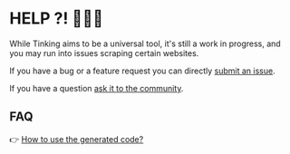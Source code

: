 # HELP ?! 🙋🏼‍♂️

While Tinking aims to be a universal tool, it's still a work in progress, and you may run into issues scraping certain websites.

If you have a bug or a feature request you can directly [submit an issue](https://github.com/baptisteArno/tinking/issues/new/choose).

If you have a question [ask it to the community](https://github.com/baptisteArno/tinking/discussions).

## FAQ

👉 [How to use the generated code?](https://github.com/baptisteArno/tinking-code-starter)
